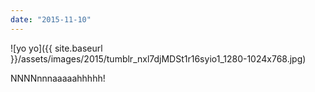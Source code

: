 ```yaml
---
date: "2015-11-10"
---
```


![yo yo]({{ site.baseurl }}/assets/images/2015/tumblr_nxl7djMDSt1r16syio1_1280-1024x768.jpg)

NNNNnnnaaaaahhhhh!
